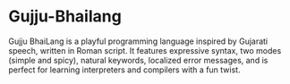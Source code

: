 # Gujju-Bhailang
Gujju BhaiLang is a playful programming language inspired by Gujarati speech, written in Roman script. It features expressive syntax, two modes (simple and spicy), natural keywords, localized error messages, and is perfect for learning interpreters and compilers with a fun twist.
